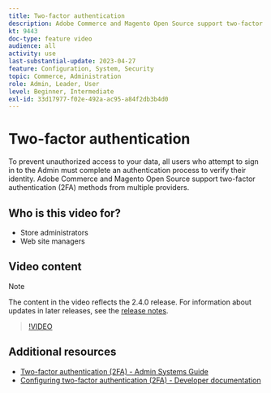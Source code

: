 ```yaml
---
title: Two-factor authentication
description: Adobe Commerce and Magento Open Source support two-factor authentication (2FA) methods from multiple providers. Learn how two-factor authentication features help to secure the Admin of your store.
kt: 9443
doc-type: feature video
audience: all
activity: use
last-substantial-update: 2023-04-27
feature: Configuration, System, Security
topic: Commerce, Administration
role: Admin, Leader, User
level: Beginner, Intermediate
exl-id: 33d17977-f02e-492a-ac95-a84f2db3b4d0
---
```

# Two-factor authentication

To prevent unauthorized access to your data, all users who attempt to sign in to the Admin must complete an authentication process to verify their identity. Adobe Commerce and Magento Open Source support two-factor authentication (2FA) methods from multiple providers. 

## Who is this video for?

- Store administrators
- Web site managers

## Video content

>[!NOTE]
>
>The content in the video reflects the 2.4.0 release. For information about updates in later releases, see the [release notes](https://experienceleague.adobe.com/docs/commerce-operations/release/notes/overview.html).

>[!VIDEO](https://video.tv.adobe.com/v/339104?quality=12&learn=on)

## Additional resources

- [Two-factor authentication (2FA) - Admin Systems Guide](https://experienceleague.adobe.com/docs/commerce-admin/systems/security/2fa/security-two-factor-authentication.html)
- [Configuring two-factor authentication (2FA) - Developer documentation](https://developer.adobe.com/commerce/testing/functional-testing-framework/two-factor-authentication/)

